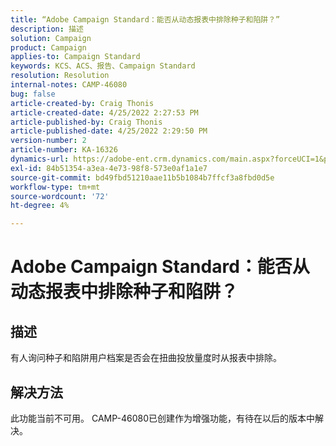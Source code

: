 ```yaml
---
title: “Adobe Campaign Standard：能否从动态报表中排除种子和陷阱？”
description: 描述
solution: Campaign
product: Campaign
applies-to: Campaign Standard
keywords: KCS、ACS、报告、Campaign Standard
resolution: Resolution
internal-notes: CAMP-46080
bug: false
article-created-by: Craig Thonis
article-created-date: 4/25/2022 2:27:53 PM
article-published-by: Craig Thonis
article-published-date: 4/25/2022 2:29:50 PM
version-number: 2
article-number: KA-16326
dynamics-url: https://adobe-ent.crm.dynamics.com/main.aspx?forceUCI=1&pagetype=entityrecord&etn=knowledgearticle&id=1a050fe1-a3c4-ec11-a7b6-0022480a1ec2
exl-id: 84b51354-a3ea-4e73-98f8-573e0af1a1e7
source-git-commit: bd49fbd51210aae11b5b1084b7ffcf3a8fbd0d5e
workflow-type: tm+mt
source-wordcount: '72'
ht-degree: 4%

---
```


# Adobe Campaign Standard：能否从动态报表中排除种子和陷阱？

## 描述


有人询问种子和陷阱用户档案是否会在扭曲投放量度时从报表中排除。


## 解决方法


此功能当前不可用。 CAMP-46080已创建作为增强功能，有待在以后的版本中解决。
